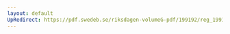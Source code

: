 ```yaml
---
layout: default
UpRedirect: https://pdf.swedeb.se/riksdagen-volumeG-pdf/199192/reg_199192/reg_199192_0428.pdf
---
```

